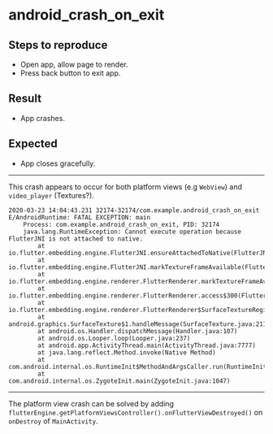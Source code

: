 # android_crash_on_exit

## Steps to reproduce

- Open app, allow page to render.
- Press back button to exit app.

## Result

- App crashes.

## Expected

- App closes gracefully.

---

This crash appears to occur for both platform views (e.g `WebView`) and `video_player` (Textures?).

```log
2020-03-23 14:04:43.231 32174-32174/com.example.android_crash_on_exit E/AndroidRuntime: FATAL EXCEPTION: main
    Process: com.example.android_crash_on_exit, PID: 32174
    java.lang.RuntimeException: Cannot execute operation because FlutterJNI is not attached to native.
        at io.flutter.embedding.engine.FlutterJNI.ensureAttachedToNative(FlutterJNI.java:227)
        at io.flutter.embedding.engine.FlutterJNI.markTextureFrameAvailable(FlutterJNI.java:554)
        at io.flutter.embedding.engine.renderer.FlutterRenderer.markTextureFrameAvailable(FlutterRenderer.java:274)
        at io.flutter.embedding.engine.renderer.FlutterRenderer.access$300(FlutterRenderer.java:38)
        at io.flutter.embedding.engine.renderer.FlutterRenderer$SurfaceTextureRegistryEntry$1.onFrameAvailable(FlutterRenderer.java:145)
        at android.graphics.SurfaceTexture$1.handleMessage(SurfaceTexture.java:211)
        at android.os.Handler.dispatchMessage(Handler.java:107)
        at android.os.Looper.loop(Looper.java:237)
        at android.app.ActivityThread.main(ActivityThread.java:7777)
        at java.lang.reflect.Method.invoke(Native Method)
        at com.android.internal.os.RuntimeInit$MethodAndArgsCaller.run(RuntimeInit.java:493)
        at com.android.internal.os.ZygoteInit.main(ZygoteInit.java:1047)
```

---

The platform view crash can be solved by adding `flutterEngine.getPlatformViewsController().onFlutterViewDestroyed()` on `onDestroy` of `MainActivity`.
